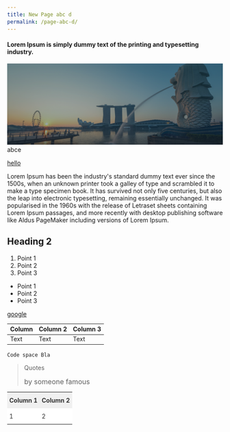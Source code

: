 ```yaml
---
title: New Page abc d
permalink: /page-abc-d/
---
```

#### **Lorem Ipsum is simply dummy text of the printing and typesetting industry.**
![](/images/Hero_1920x720.png)
abce

[hello](https://)

Lorem Ipsum has been the industry's standard dummy text ever since the 1500s, when an unknown printer took a galley of type and scrambled it to make a type specimen book. It has survived not only five centuries, but also the leap into electronic typesetting, remaining essentially unchanged. It was popularised in the 1960s with the release of Letraset sheets containing Lorem Ipsum passages, and more recently with desktop publishing software like Aldus PageMaker including versions of Lorem Ipsum.

## Heading 2

1. Point 1
2. Point 2
3. Point 3


* Point 1
* Point 2
* Point 3

[google](https://www.google.com)

| Column | Column 2 | Column 3 |
| -------- | -------- | -------- |
| Text     | Text     | Text     |

`Code space
Bla`

> Quotes
> 
> <font size="3px">by someone famous</font>
> 

<style type="text/css">
.tg  {border-collapse:collapse;border-spacing:0;border:none;border-color:#ccc;}
.tg td{padding:10px 5px;border-style:solid;border-width:0px;overflow:hidden;word-break:normal;border-color:#ccc;color:#333;background-color:#fff;}
.tg th{:normal;padding:10px 5px;border-style:solid;border-width:0px;overflow:hidden;word-break:normal;border-color:#ccc;color:#333;background-color:#f0f0f0;}
.tg .tg-0lax{text-align:left;vertical-align:top}
</style>
<table class="tg">
  <tr>
    <th class="tg-0lax">Column 1</th>
    <th class="tg-0lax">Column 2</th>
  </tr>
  <tr>
    <td class="tg-0lax">1</td>
    <td class="tg-0lax">2</td>
  </tr>
</table>